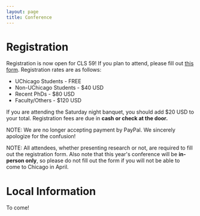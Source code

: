 ```yaml
---
layout: page
title: Conference
---
```


# Registration

Registration is now open for CLS 59! If you plan to attend, please fill out <a href="https://forms.gle/3HRJhQF2D8Kv8bmYA">this form</a>. Registration rates are as follows:
- UChicago Students - FREE
- Non-UChicago Students - $40 USD
- Recent PhDs - $80 USD
- Faculty/Others - $120 USD

If you are attending the Saturday night banquet, you should add $20 USD to your total. Registration fees are due in **cash or check at the door.**

NOTE: We are no longer accepting payment by PayPal. We sincerely apologize for the confusion! 

NOTE: All attendees, whether presenting research or not, are required to fill out the registration form. Also note that this year's conference will be **in-person only**, so please do not fill out the form if you will not be able to come to Chicago in April. 

# Local Information 

To come! 
